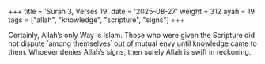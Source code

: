 +++
title = 'Surah 3, Verses 19'
date = '2025-08-27'
weight = 312
ayah = 19
tags = ["allah", "knowledge", "scripture", "signs"]
+++

Certainly, Allah’s only Way is Islam. Those who were given the Scripture did not dispute ˹among themselves˺ out of mutual envy until knowledge came to them. Whoever denies Allah’s signs, then surely Allah is swift in reckoning.